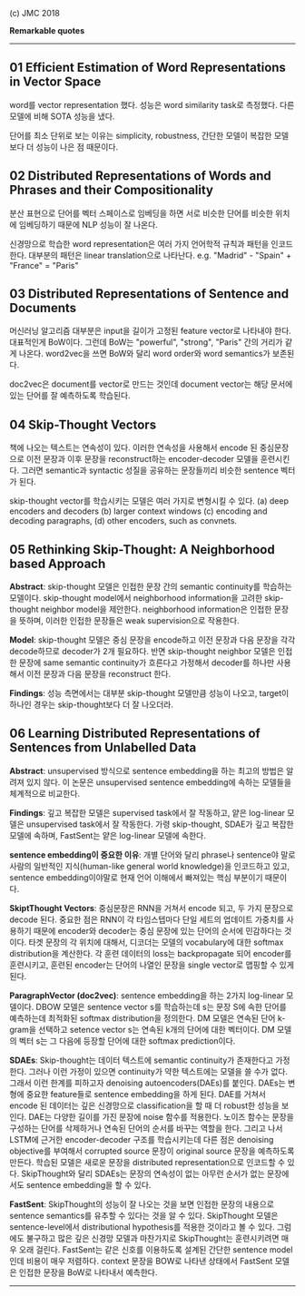 (c) JMC 2018

**Remarkable quotes**

---

## 01 Efficient Estimation of Word Representations in Vector Space

word를 vector representation 했다. 성능은 word similarity task로 측정했다.
다른 모델에 비해 SOTA 성능을 냈다.

단어를 최소 단위로 보는 이유는 simplicity, robustness, 간단한 모델이 복잡한 모델보다 더 성능이 나은 점 때문이다.

## 02 Distributed Representations of Words and Phrases and their Compositionality

분산 표현으로 단어를 벡터 스페이스로 임베딩을 하면 서로 비슷한 단어를 비슷한 위치에 임베딩하기 때문에 NLP 성능이 잘 나온다.

신경망으로 학습한 word representation은 여러 가지 언어학적 규칙과 패턴을 인코드한다.
대부분의 패턴은 linear translation으로 나타난다.
e.g. "Madrid" - "Spain" + "France" = "Paris"

## 03 Distributed Representations of Sentence and Documents

머신러닝 알고리즘 대부분은 input을 길이가 고정된 feature vector로 나타내야 한다.
대표적인게 BoW이다.
그런데 BoW는 "powerful", "strong", "Paris" 간의 거리가 같게 나온다.
word2vec을 쓰면 BoW와 달리 word order와 word semantics가 보존된다.

doc2vec은 document를 vector로 만드는 것인데 document vector는 해당 문서에 있는 단어를 잘 예측하도록 학습된다.

## 04 Skip-Thought Vectors

책에 나오는 텍스트는 연속성이 있다.
이러한 연속성을 사용해서 encode 된 중심문장으로 이전 문장과 이후 문장을 reconstruct하는 encoder-decoder 모델을 훈련시킨다.
그러면 semantic과 syntactic 성질을 공유하는 문장들끼리 비슷한 sentence 벡터가 된다.

skip-thought vector를 학습시키는 모델은 여러 가지로 변형시킬 수 있다.
(a) deep encoders and decoders (b) larger context windows (c) encoding and decoding paragraphs, (d) other encoders, such as convnets.

## 05 Rethinking Skip-Thought: A Neighborhood based Approach

**Abstract**: skip-thought 모델은 인접한 문장 간의 semantic continuity를 학습하는 모델이다.
skip-thought model에서 neighborhood information을 고려한 skip-thought neighbor model을 제안한다.
neighborhood information은 인접한 문장을 뜻하며, 이러한 인접한 문장들은 weak supervision으로 작용한다.

**Model**: skip-thought 모델은 중심 문장을 encode하고 이전 문장과 다음 문장을 각각 decode하므로 decoder가 2개 필요하다.
반면 skip-thought neighbor 모델은 인접한 문장에 same semantic continuity가 흐른다고 가정해서 decoder를 하나만 사용해서 이전 문장과 다음 문장을 reconstruct 한다.

**Findings**: 성능 측면에서는 대부분 skip-thought 모델만큼 성능이 나오고, target이 하나인 경우는 skip-thought보다 더 잘 나오더라.

## 06 Learning Distributed Representations of Sentences from Unlabelled Data

**Abstract**: unsupervised 방식으로 sentence embedding을 하는 최고의 방법은 알려져 있지 않다.
이 논문은 unsupervised sentence embedding에 속하는 모델들을 체계적으로 비교한다.

**Findings**: 깊고 복잡한 모델은 supervised task에서 잘 작동하고, 얕은 log-linear 모델은 unsupervised task에서 잘 작동한다.
가령 skip-thought, SDAE가 깊고 복잡한 모델에 속하며, FastSent는 얕은 log-linear 모델에 속한다.

**sentence embedding이 중요한 이유**: 개별 단어와 달리 phrase나 sentence야 말로 사람의 일반적인 지식(human-like general world knowledge)을 인코드하고 있고, sentence embedding이야말로 현재 언어 이해에서 빠져있는 핵심 부분이기 때문이다.

**SkiptThought Vectors**: 중심문장은 RNN을 거쳐서 encode 되고, 두 가지 문장으로 decode 된다.
중요한 점은 RNN이 각 타임스텝마다 단일 세트의 업데이트 가중치를 사용하기 때문에 encoder와 decoder는 중심 문장에 있는 단어의 순서에 민감하다는 것이다.
타겟 문장의 각 위치에 대해서, 디코더는 모델의 vocabulary에 대한 softmax distribution을 계산한다.
각 훈련 데이터의 loss는 backpropagate 되어 encoder를 훈련시키고, 훈련된 encoder는 단어의 나열인 문장을 single vector로 맵핑할 수 있게 된다.

**ParagraphVector (doc2vec)**: sentence embedding을 하는 2가지 log-linear 모델이다.
DBOW 모델은 sentence vector s를 학습하는데 s는 문장 S에 속한 단어를 예측하는데 최적화된 softmax distribution을 정의한다.
DM 모델은 연속된 단어 k-gram을 선택하고 setence vector s는 연속된 k개의 단어에 대한 벡터이다.
DM 모델의 벡터 s는 그 다음에 등장할 단어에 대한 softmax prediction이다.

**SDAEs**: Skip-thought는 데이터 텍스트에 semantic continuity가 존재한다고 가정한다. 그러나 이런 가정이 있으면 continuity가 약한 텍스트에는 모델을 쓸 수가 없다.
그래서 이런 한계를 피하고자 denoising autoencoders(DAEs)를 붙인다.
DAEs는 변형에 중요한 feature들로 sentence embedding을 하게 된다.
DAE를 거쳐서 encode 된 데이터는 깊은 신경망으로 classification을 할 때 더 robust한 성능을 보인다.
DAE는 다양한 길이를 가진 문장에 noise 함수를 적용한다.
노이즈 함수는 문장을 구성하는 단어를 삭제하거나 연속된 단어의 순서를 바꾸는 역할을 한다.
그리고 나서 LSTM에 근거한 encoder-decoder 구조를 학습시키는데 다른 점은 denoising objective를 부여해서 corrupted source 문장이 original source 문장을 예측하도록 만든다.
학습된 모델은 새로운 문장을 distributed representation으로 인코드할 수 있다.
SkipThought와 달리 SDAEs는 문장의 연속성이 없는 아무런 순서가 없는 문장에서도 sentence embedding을 할 수 있다.

**FastSent**: SkipThought의 성능이 잘 나오는 것을 보면 인접한 문장의 내용으로 sentence semantics를 유추할 수 있다는 것을 알 수 있다.
SkipThought 모델은 sentence-level에서 distributional hypothesis를 적용한 것이라고 볼 수 있다.
그럼에도 불구하고 많은 깊은 신경망 모델과 마찬가지로 SkipThought는 훈련시키려면 매우 오래 걸린다.
FastSent는 같은 신호를 이용하도록 설계된 간단한 sentence model인데 비용이 매우 저렴하다.
context 문장을 BOW로 나타낸 상태에서 FastSent 모델은 인접한 문장을 BoW로 나타내서 예측한다.




---

